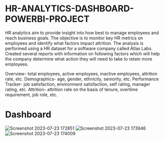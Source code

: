# HR-ANALYTICS-DASHBOARD-POWERBI-PROJECT

HR analytics aim to provide insight into how best to manage employees and reach business goals. The objective is to monitor key HR metrics on employees and identify what factors impact attrition. The analysis is performed using a HR dataset for a software company called Atlas Labs.
Created several reports with information on following factors which will help the company determine what action they will need to take to retain more employees.

Overview- total employees, active employees, inactive employees, attrition rate, etc.
Demographics- age, gender, ethnicity, seniority, etc.
Performance Tracker- job satisfaction, environment satisfaction, self rating, manager rating, etc.
Attrition- attrition rate on the basis of tenure, overtime requirement, job role, etc.
# Dashboard
![Screenshot 2023-07-23 172851](https://github.com/Ayankhan404/HR-ANALYTICS-DASHBOARD-POWERBI-PROJECT/assets/126284432/f5c24d29-440d-497d-afaf-001138282da7)
![Screenshot 2023-07-23 173946](https://github.com/Ayankhan404/HR-ANALYTICS-DASHBOARD-POWERBI-PROJECT/assets/126284432/57cbff0a-2efb-4d88-9dc3-7798dc060b6f)
![Screenshot 2023-07-23 174009](https://github.com/Ayankhan404/HR-ANALYTICS-DASHBOARD-POWERBI-PROJECT/assets/126284432/2dee77dd-85f0-4509-bca3-d4ff45b43ce8)





